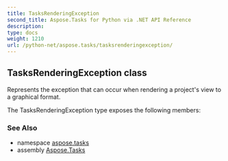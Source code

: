 ```yaml
---
title: TasksRenderingException
second_title: Aspose.Tasks for Python via .NET API Reference
description: 
type: docs
weight: 1210
url: /python-net/aspose.tasks/tasksrenderingexception/
---
```


## TasksRenderingException class

Represents the exception that can occur when rendering a project's view to a graphical format.

The TasksRenderingException type exposes the following members:

### See Also

* namespace [aspose.tasks](/tasks/python-net/aspose.tasks/)
* assembly [Aspose.Tasks](/tasks/python-net/)

